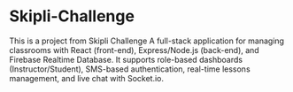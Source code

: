 # Skipli-Challenge
This is a project from Skipli Challenge
A full-stack application for managing classrooms with React (front-end), Express/Node.js (back-end), and Firebase Realtime Database. It supports role-based dashboards (Instructor/Student), SMS-based authentication, real-time lessons management, and live chat with Socket.io.

